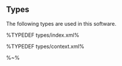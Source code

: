 ## Types

The following types are used in this software.

%TYPEDEF types/index.xml%

%TYPEDEF types/context.xml%

%~%